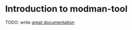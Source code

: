 # Introduction to modman-tool

TODO: write [great documentation](http://jacobian.org/writing/what-to-write/)
